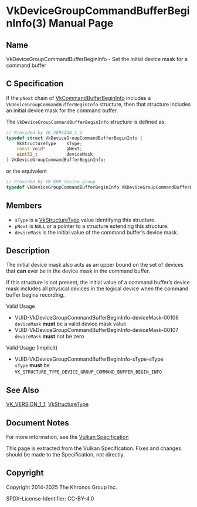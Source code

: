 # VkDeviceGroupCommandBufferBeginInfo(3) Manual Page

## Name

VkDeviceGroupCommandBufferBeginInfo - Set the initial device mask for a command buffer



## [](#_c_specification)C Specification

If the `pNext` chain of [VkCommandBufferBeginInfo](https://registry.khronos.org/vulkan/specs/latest/man/html/VkCommandBufferBeginInfo.html) includes a `VkDeviceGroupCommandBufferBeginInfo` structure, then that structure includes an initial device mask for the command buffer.

The `VkDeviceGroupCommandBufferBeginInfo` structure is defined as:

```c++
// Provided by VK_VERSION_1_1
typedef struct VkDeviceGroupCommandBufferBeginInfo {
    VkStructureType    sType;
    const void*        pNext;
    uint32_t           deviceMask;
} VkDeviceGroupCommandBufferBeginInfo;
```

or the equivalent

```c++
// Provided by VK_KHR_device_group
typedef VkDeviceGroupCommandBufferBeginInfo VkDeviceGroupCommandBufferBeginInfoKHR;
```

## [](#_members)Members

- `sType` is a [VkStructureType](https://registry.khronos.org/vulkan/specs/latest/man/html/VkStructureType.html) value identifying this structure.
- `pNext` is `NULL` or a pointer to a structure extending this structure.
- `deviceMask` is the initial value of the command buffer’s device mask.

## [](#_description)Description

The initial device mask also acts as an upper bound on the set of devices that **can** ever be in the device mask in the command buffer.

If this structure is not present, the initial value of a command buffer’s device mask includes all physical devices in the logical device when the command buffer begins recording.

Valid Usage

- [](#VUID-VkDeviceGroupCommandBufferBeginInfo-deviceMask-00106)VUID-VkDeviceGroupCommandBufferBeginInfo-deviceMask-00106  
  `deviceMask` **must** be a valid device mask value
- [](#VUID-VkDeviceGroupCommandBufferBeginInfo-deviceMask-00107)VUID-VkDeviceGroupCommandBufferBeginInfo-deviceMask-00107  
  `deviceMask` **must** not be zero

Valid Usage (Implicit)

- [](#VUID-VkDeviceGroupCommandBufferBeginInfo-sType-sType)VUID-VkDeviceGroupCommandBufferBeginInfo-sType-sType  
  `sType` **must** be `VK_STRUCTURE_TYPE_DEVICE_GROUP_COMMAND_BUFFER_BEGIN_INFO`

## [](#_see_also)See Also

[VK\_VERSION\_1\_1](https://registry.khronos.org/vulkan/specs/latest/man/html/VK_VERSION_1_1.html), [VkStructureType](https://registry.khronos.org/vulkan/specs/latest/man/html/VkStructureType.html)

## [](#_document_notes)Document Notes

For more information, see the [Vulkan Specification](https://registry.khronos.org/vulkan/specs/latest/html/vkspec.html#VkDeviceGroupCommandBufferBeginInfo)

This page is extracted from the Vulkan Specification. Fixes and changes should be made to the Specification, not directly.

## [](#_copyright)Copyright

Copyright 2014-2025 The Khronos Group Inc.

SPDX-License-Identifier: CC-BY-4.0
